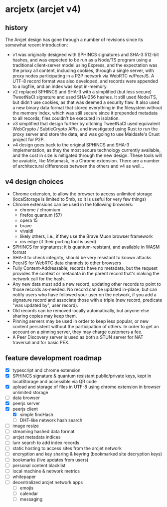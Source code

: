# arcjetx (arcjet v4)

## history

The Arcjet design has gone through a number of revisions since its somewhat recent introduction:

- v1 was originally designed with SPHINCS signatures and SHA-3 512-bit hashes, and was expected to be run as a Node/TS program using a traditional client-server model using Express, and the expectation was the proxy all content, including cookies, through a single server, with proxy nodes participating in a P2P network via WebRTC w/PeerJS. A UTF-8 record format was also developed, and records were appended to a logfile, and an index was kept in-memory.
- v2 replaced SPHINCS and SHA-3 with a simplified (but less secure) TweetNaCl signature and used SHA-256 hashes. It still used Node/TS, but didn't use cookies, as that was deemed a security flaw. It also used a new binary data format that stored everything in the filesystem without the memory index, which was still secure since it prepended metadata to all records; files couldn't be executed in isolation.
- v3 simplified that design further by ditching TweetNaCl used equivalent WebCrypto / SubtleCrypto APIs, and investigated using Rust to run the proxy server and store the data, and was going to use Maidsafe's Crust project for P2P.
- v4 design goes back to the original SPHINCS and SHA-3 implementation, as they the most secure technology currently available, and the cost in size is mitigated through the new design. These tools will be avaiable, like Metamask, in a Chrome extension. There are a number of architectural differences between the others and v4 as well...

## v4 design choices

- Chrome extension, to allow the browser to access unlimited storage (localStorage is limited to 5mb, so it is useful for very few things)
- Chrome extensions can be used in the following browsers:
  - chrome / chromium
  - firefox quantum (57)
  - opera 15
  - brave
  - vivaldi
  - likely others, i.e., if they use the Brave Muon browser framework
  - ms edge (if their porting tool is used)
- SPHINCS for signatures; it is quantum-resistant, and available in WASM format
- SHA-3 to check integrity, should be very resistant to known attacks
- PeerJS for WebRTC data channels to other browsers
- Fully Content-Addressable; records have no metadata, but the request provides the context or metadata in the parent record that's making the network call for the hash.
- Any new data must add a new record, updating other records to point to those records as-needed. No record can be updated in-place, but can notify users who have followed your user on the network, if you add a signature record and associate those with a triple (new record, predicate "was updated by", user record).
- Old records can be removed locally automatically, but anyone else sharing copies may keep them.
- Pinning servers may be used in order to keep less popular, or new content persistent without the participation of others. In order to get an account on a pinning server, they may charge customers a fee.
- A Peer Discovery server is used as both a STUN server for NAT traversal and for basic PEX.

## feature development roadmap

- [x] typescript and chrome extension
- [x] SPHINCS signature & quantum resistant public/private keys, kept in localStorage and accessible via QR code
- [x] upload and storage of files in UTF-8 using chrome extension in browser unlimited storage
- [ ] data browser
- [x] peerjs server
- [x] peerjs client
  - [x] simple findHash
  - [ ] DHT-like network hash search
- [ ] image resize
- [ ] streaming hashed data format
- [ ] arcjet metadata indices
- [ ] lunr search to add index records
- [ ] static hosting to access sites from the arcjet network
- [ ] encryption and key sharing & keyring (bookmarked site decryption keys)
- [ ] bookmarks (live updates from users)
- [ ] personal content blacklist
- [ ] local machine & network metrics
- [ ] whitepaper
- [ ] decentralized arcjet network apps
  - [ ] emojis
  - [ ] calendar
  - [ ] messaging
